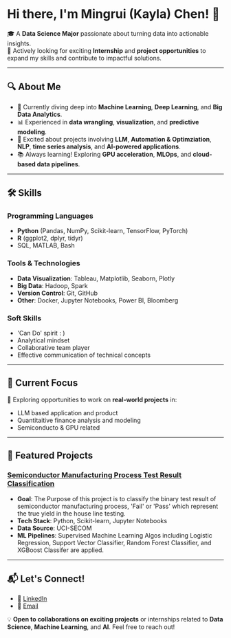# Hi there, I'm Mingrui (Kayla) Chen! 👋

🎓 A **Data Science Major** passionate about turning data into actionable insights.  
💼 Actively looking for exciting **Internship** and **project opportunities** to expand my skills and contribute to impactful solutions.  

---

## 🔍 About Me
- 🌱 Currently diving deep into **Machine Learning**, **Deep Learning**, and **Big Data Analytics**.
- 📊 Experienced in **data wrangling**, **visualization**, and **predictive modeling**.
- 🤖 Excited about projects involving **LLM**, **Automation & Optimziation**, **NLP**, **time series analysis**, and **AI-powered applications**.
- 📚 Always learning! Exploring **GPU acceleration**, **MLOps**, and **cloud-based data pipelines**.

---

## 🛠️ Skills
### Programming Languages
- **Python** (Pandas, NumPy, Scikit-learn, TensorFlow, PyTorch)
- **R** (ggplot2, dplyr, tidyr)
- SQL, MATLAB, Bash

### Tools & Technologies
- **Data Visualization**: Tableau, Matplotlib, Seaborn, Plotly
- **Big Data**: Hadoop, Spark
- **Version Control**: Git, GitHub
- **Other**: Docker, Jupyter Notebooks, Power BI, Bloomberg

### Soft Skills
- 'Can Do' spirit : ) 
- Analytical mindset
- Collaborative team player
- Effective communication of technical concepts

---

## 🌟 Current Focus
🚀 Exploring opportunities to work on **real-world projects** in:  
- LLM based application and product
- Quantitaitive finance analysis and modeling
- Semiconducto & GPU related

---

## 📂 Featured Projects
### [Semiconductor Manufacturing Process Test Result Classification]([https://github.com/your-username/project1](https://github.com/MingruiChen0221/Semiconductor-manufacturing-process.git))
- **Goal**: The Purpose of this project is to classify the binary test result of semiconductor manufacturing process, 'Fail' or 'Pass' which represent the true yield in the house line testing.
- **Tech Stack**: Python, Scikit-learn, Jupyter Notebooks
- **Data Source**: UCI-SECOM 
- **ML Pipelines**: Supervised Machine Learning Algos including Logistic Regression, Support Vector Classifier, Random Forest Classifier, and XGBoost Classifer are applied.



---

## 📬 Let's Connect!
- 💼 [LinkedIn]([https://www.linkedin.com/in/your-profile](https://www.linkedin.com/in/mingrui-kayla-chen-4a6784251/))
- 📧 [Email](mailto:mingruichen2021@gmail.com)

💡 **Open to collaborations on exciting projects** or internships related to **Data Science**, **Machine Learning**, and **AI**. Feel free to reach out!
